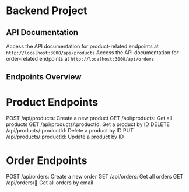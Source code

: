 # Backend Project 



## API Documentation
Access the API documentation for product-related endpoints at ```http://localhost:3000/api/products```
Access the API documentation for order-related endpoints at ```http://localhost:3000/api/orders```

## Endpoints Overview

# Product Endpoints
POST /api/products: Create a new product
GET /api/products: Get all products
GET /api/products/:productId: Get a product by ID
DELETE /api/products/:productId: Delete a product by ID
PUT /api/products/:productId: Update a product by ID

# Order Endpoints
POST /api/orders: Create a new order
GET /api/orders: Get all orders
GET /api/orders/:email: Get all orders by email

